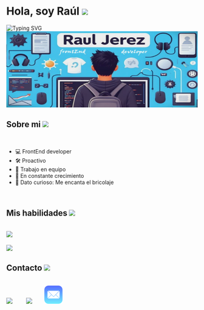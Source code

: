 
<h1>Hola, soy Raúl <img src="https://media.giphy.com/media/hvRJCLFzcasrR4ia7z/giphy.gif" width="35"></h1>
<img src="https://readme-typing-svg.herokuapp.com?font=Fira+Code&weight=500&size=23&pause=1000&vCenter=true&random=false&width=435&lines=Gracias+por+visitar+mi+GitHub." alt="Typing SVG" />

<img src="1.jpg" width="600" height="200" >

## Sobre mi <img src = "https://media2.giphy.com/media/QssGEmpkyEOhBCb7e1/giphy.gif?cid=ecf05e47a0n3gi1bfqntqmob8g9aid1oyj2wr3ds3mg700bl&rid=giphy.gif" width = 32px>
<br>

- 💻 FrontEnd developer
- 🛠 Proactivo 
- 🤝 Trabajo en equipo 
- 🚀 En constante crecimiento
- 🧐 Dato curioso: Me encanta el bricolaje
  
<br>

<h2 align="left"> Mis habilidades <img src = "https://media.giphy.com/media/v1.Y2lkPTc5MGI3NjExaWw3b29sZHd6ZXUxZ2xtbzRsZnpncGc4M291ZGk1ajd1b3NvOXgzdCZlcD12MV9pbnRlcm5hbF9naWZfYnlfaWQmY3Q9cw/rkcO4GYaWlHnvXj2XE/giphy.gif" width = 50px> </h2>
<br>
<div align="left">
    <img src="https://skillicons.dev/icons?i=html,,css,,js,,react,,angular" />
  <br/>
  <br/>
  <img src="https://skillicons.dev/icons?i=tailwind,,git,,github,,vscode,,vite" />
</div>

<h2> Contacto <img src='https://raw.githubusercontent.com/ShahriarShafin/ShahriarShafin/main/Assets/handshake.gif' width="100px"> </h2>
<br>
<a href = 'https://www.linkedin.com/in/ra%C3%BAl-jerez-pag%C3%A1n-35570927a/'> <img src="https://skillicons.dev/icons?i=linkedin" /></a> &emsp;&emsp;
<a href = 'https://www.github.com/Rauljp16/'> <img src="https://skillicons.dev/icons?i=github" /></a>&emsp;&emsp;
<a href="mailto:raul_astra16@hotmail.com">
  <img src="2.png" alt="Correo Electrónico" width="48" height="48">
</a>
<!-- <img src="2.png" width="48" height="48" /></a>&emsp;&emsp; -->



